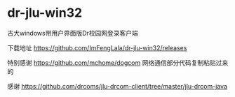 # dr-jlu-win32
吉大windows带用户界面版Dr校园网登录客户端

下载地址 https://github.com/ImFengLala/dr-jlu-win32/releases

特别感谢 https://github.com/mchome/dogcom 网络通信部分代码复制粘贴过来的

感谢 https://github.com/drcoms/jlu-drcom-client/tree/master/jlu-drcom-java 
